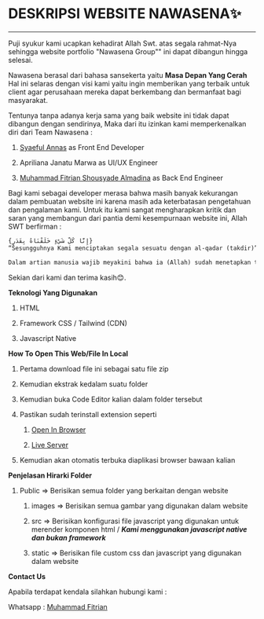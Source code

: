 # DESKRIPSI WEBSITE NAWASENA✨

---

Puji syukur kami ucapkan kehadirat Allah Swt. atas segala rahmat-Nya sehingga website portfolio "Nawasena Group"" ini dapat dibangun hingga selesai.



Nawasena berasal dari bahasa sansekerta yaitu **Masa Depan Yang Cerah** Hal ini selaras dengan visi kami yaitu ingin memberikan yang terbaik untuk client agar perusahaan mereka dapat berkembang dan bermanfaat bagi masyarakat. 



Tentunya tanpa adanya kerja sama yang baik website ini tidak dapat dibangun dengan sendirinya, Maka dari itu izinkan kami memperkenalkan diri dari Team Nawasena :

1. [Syaeful Annas](https://portfolio-v1-tau-three.vercel.app/) as Front End Developer

2. Apriliana Janatu Marwa as UI/UX Engineer

3. [Muhammad Fitrian Shousyade Almadina](https://shousyadev.vercel.app/) as Back End Engineer



Bagi kami sebagai developer merasa bahwa masih banyak kekurangan dalam pembuatan website ini karena masih ada keterbatasan pengetahuan dan pengalaman kami. Untuk itu kami sangat mengharapkan kritik dan saran yang membangun dari pantia demi kesempurnaan website ini, Allah SWT berfirman :

```html
{إِنَّا كُلَّ شَيْءٍ خَلَقْنَاهُ بِقَدَرٍ}
“Sesungguhnya Kami menciptakan segala sesuatu dengan al-qadar (takdir)” (QS al-Qamar: 49).

Dalam artian manusia wajib meyakini bahwa ia (Allah) sudah menetapkan takdir/ketetapan untuk semua mahluknya
```

Sekian dari kami dan terima kasih😊.



**Teknologi Yang Digunakan**

1. HTML

2. Framework CSS / Tailwind (CDN)

3. Javascript Native



**How To Open This Web/File In Local**

1. Pertama download file ini sebagai satu file zip 

2. Kemudian ekstrak kedalam suatu folder

3. Kemudian buka Code Editor kalian dalam folder tersebut

4. Pastikan sudah terinstall extension seperti 
   
   1. [Open In Browser](https://marketplace.visualstudio.com/items?itemName=techer.open-in-browser)
   
   2. [Live Server](https://marketplace.visualstudio.com/items?itemName=ritwickdey.LiveServer)

5. Kemudian akan otomatis terbuka diaplikasi browser bawaan kalian



**Penjelasan Hirarki Folder**

1. Public => Berisikan semua folder yang berkaitan dengan website
   
   1. images => Berisikan semua gambar yang digunakan dalam website
   
   2. src => Berisikan konfigurasi file javascript yang digunakan untuk merender komponen html / ***Kami menggunakan javascript native dan bukan framework***
   
   3. static => Berisikan file custom css dan javascript yang digunakan dalam website 



**Contact Us**

Apabila terdapat kendala silahkan hubungi kami :

Whatsapp : [Muhammad Fitrian](https://wa.me/6285314495133)








